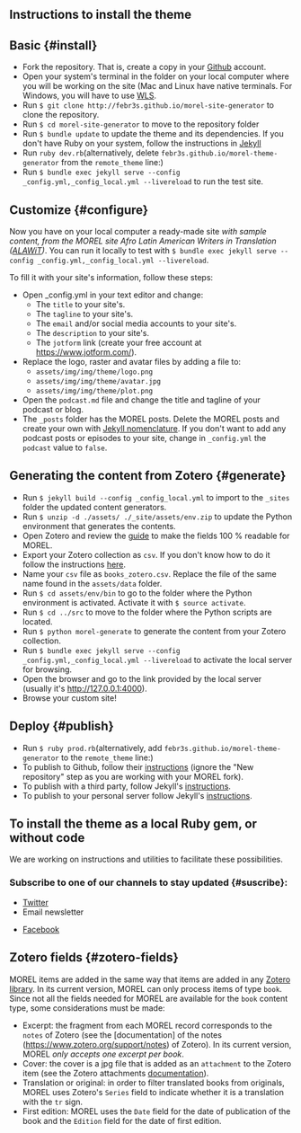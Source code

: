 ## Instructions to install the theme

## Basic {#install}

- Fork the repository. That is, create a copy in your [Github](github.com) account.
- Open your system's terminal in the folder on your local computer where you will be working on the site (Mac and Linux have native terminals. For Windows, you will have to use [WLS](https://learn.microsoft.com/en-us/windows/wsl/install).
- Run `$ git clone http://febr3s.github.io/morel-site-generator` to clone the repository.
- Run `$ cd morel-site-generator` to move to the repository folder
- Run `$ bundle update` to update the theme and its dependencies. If you don't have Ruby on your system, follow the instructions in [Jekyll](https://jekyllrb.com/docs/ruby-101/)
- Run `ruby dev.rb`(alternatively, delete `febr3s.github.io/morel-theme-generator` from the `remote_theme` line:)
- Run `$ bundle exec jekyll serve --config _config.yml,_config_local.yml --livereload` to run the test site.

## Customize {#configure}

Now you have on your local computer a ready-made site *with sample content, from the MOREL  site Afro Latin American Writers in Translation ([ALAWiT](https://alawit.org))*. You can run it locally to test with `$ bundle exec jekyll serve --config _config.yml,_config_local.yml --livereload`. 

To fill it with your site's information, follow these steps:

- Open _config.yml in your text editor and change:
  - The `title` to your site's.
  - The `tagline` to your site's.
  - The `email` and/or social media accounts to your site's.
  - The `description` to your site's.
  - The `jotform` link (create your free account at https://www.jotform.com/).
- Replace the logo, raster and avatar files by adding a file to:
  - `assets/img/img/theme/logo.png`
  - `assets/img/img/theme/avatar.jpg`
  - `assets/img/img/theme/plot.png`
- Open the `podcast.md` file and change the title and tagline of your podcast or blog.
- The `_posts` folder has the MOREL posts. Delete the MOREL posts and create your own with [Jekyll nomenclature](https://jekyllrb.com/docs/posts/). If you don't want to add any podcast posts or episodes to your site, change in `_config.yml` the `podcast` value to `false`.

## Generating the content from Zotero {#generate}

- Run `$ jekyll build --config _config_local.yml` to import to the `_sites` folder the updated content generators.
- Run `$ unzip -d ./assets/ ./_site/assets/env.zip` to update the Python environment that generates the contents.
- Open Zotero and review the [guide](#zotero-fields) to make the fields 100 % readable for MOREL.
- Export your Zotero collection as `csv`. If you don't know how to do it follow the instructions [here](https://www.zotero.org/support/kb/exporting). 
- Name your `csv` file as `books_zotero.csv`. Replace the file of the same name found in the `assets/data` folder.
- Run `$ cd assets/env/bin` to go to the folder where the Python environment is activated. Activate it with `$ source activate`.
- Run `$ cd ../src` to move to the folder where the Python scripts are located.
- Run `$ python morel-generate` to generate the content from your Zotero collection.
- Run `$ bundle exec jekyll serve --config _config.yml,_config_local.yml --livereload` to activate the local server for browsing.
- Open the browser and go to the link provided by the local server (usually it's http://127.0.0.1:4000).
- Browse your custom site!

## Deploy {#publish}
- Run `$ ruby prod.rb`(alternatively, add `febr3s.github.io/morel-theme-generator` to the `remote_theme` line:)
- To publish to Github, follow their [instructions](https://docs.github.com/en/pages/quickstart) (ignore the "New repository" step as you are working with your MOREL fork).
- To publish with a third party, follow Jekyll's [instructions](https://jekyllrb.com/docs/deployment/third-party/).
- To publish to your personal server follow Jekyll's [instructions](https://jekyllrb.com/docs/deployment/manual/).

## To install the theme as a local Ruby gem, or without code

We are working on instructions and utilities to facilitate these possibilities. 

### Subscribe to one of our channels to stay updated {#suscribe}:

- [Twitter](https://twitter.com/morelrep)
- Email newsletter
<!-- <script id="mcjs">!function(c,h,i,m,p){m=c.createElement(h),p=c.getElementsByTagName(h)[0],m.async=1,m.src=i,p.parentNode.insertBefore(m,p)}(document, "script", "https://chimpstatic.com/mcjs-connected/js/users/8aec37d971cdc280e8f9eb567/1a19782d38e75f439e3d5a1fd.js");</script>-->
- [Facebook](https://www.facebook.com/morelrep)

## Zotero fields {#zotero-fields}

MOREL items are added in the same way that items are added in any [Zotero library](https://www.zotero.org/support/adding_items_to_zotero). In its current version, MOREL can only process items of type `book`. Since not all the fields needed for MOREL are available for the `book` content type, some considerations must be made:

- Excerpt: the fragment from each MOREL record corresponds to the `notes` of Zotero (see the [documentation] of the notes (https://www.zotero.org/support/notes) of Zotero). In its current version, MOREL *only accepts one excerpt per book*.
- Cover: the cover is a jpg file that is added as an `attachment` to the Zotero item (see the Zotero attachments [documentation](https://www.zotero.org/support/attaching_files)).
- Translation or original: in order to filter translated books from originals, MOREL uses Zotero's `Series` field to indicate whether it is a translation with the `tr` sign.
- First edition: MOREL uses the `Date` field for the date of publication of the book and the `Edition` field for the date of first edition.